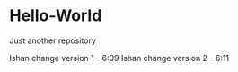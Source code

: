 # Hello-World
Just another repository

Ishan change version 1 - 6:09
Ishan change version 2 - 6:11

